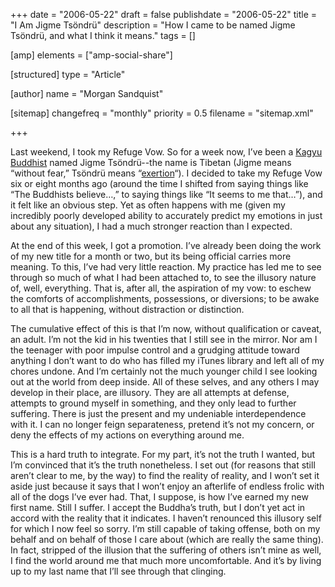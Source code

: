 +++
date = "2006-05-22"
draft = false
publishdate = "2006-05-22"
title = "I Am Jigme Tsöndrü"
description = "How I came to be named Jigme Tsöndrü, and what I think it means."
tags = []

[amp]
    elements = ["amp-social-share"]

[structured]
    type = "Article"

[author]
    name = "Morgan Sandquist"

[sitemap]
  changefreq = "monthly"
  priority = 0.5
  filename = "sitemap.xml"

+++

Last weekend, I took my Refuge Vow. So for a week now, I’ve been a [Kagyu Buddhist](http://en.wikipedia.org/wiki/Kagyu) named Jigme Tsöndrü--the name is Tibetan (Jigme means “without fear,” Tsöndrü means “[exertion](http://en.wikipedia.org/wiki/Virya)“). I decided to take my Refuge Vow six or eight months ago (around the time I shifted from saying things like “The Buddhists believe…,” to saying things like “It seems to me that…”), and it felt like an obvious step. Yet as often happens with me (given my incredibly poorly developed ability to accurately predict my emotions in just about any situation), I had a much stronger reaction than I expected.

At the end of this week, I got a promotion. I’ve already been doing the work of my new title for a month or two, but its being official carries more meaning. To this, I’ve had very little reaction. My practice has led me to see through so much of what I had been attached to, to see the illusory nature of, well, everything. That is, after all, the aspiration of my vow: to eschew the comforts of accomplishments, possessions, or diversions; to be awake to all that is happening, without distraction or distinction.

The cumulative effect of this is that I’m now, without qualification or caveat, an adult. I’m not the kid in his twenties that I still see in the mirror. Nor am I the teenager with poor impulse control and a grudging attitude toward anything I don’t want to do who has filled my iTunes library and left all of my chores undone. And I’m certainly not the much younger child I see looking out at the world from deep inside. All of these selves, and any others I may develop in their place, are illusory. They are all attempts at defense, attempts to ground myself in something, and they only lead to further suffering. There is just the present and my undeniable interdependence with it. I can no longer feign separateness, pretend it’s not my concern, or deny the effects of my actions on everything around me.

This is a hard truth to integrate. For my part, it’s not the truth I wanted, but I’m convinced that it’s the truth nonetheless. I set out (for reasons that still aren’t clear to me, by the way) to find the reality of reality, and I won’t set it aside just because it says that I won’t enjoy an afterlife of endless frolic with all of the dogs I’ve ever had. That, I suppose, is how I’ve earned my new first name. Still I suffer. I accept the Buddha’s truth, but I don’t yet act in accord with the reality that it indicates. I haven’t renounced this illusory self for which I now feel so sorry. I’m still capable of taking offense, both on my behalf and on behalf of those I care about (which are really the same thing). In fact, stripped of the illusion that the suffering of others isn’t mine as well, I find the world around me that much more uncomfortable. And it’s by living up to my last name that I’ll see through that clinging.